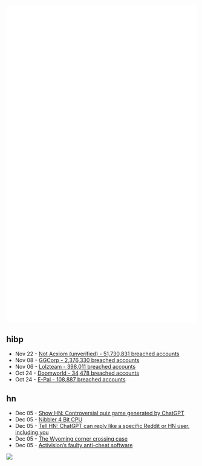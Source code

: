 ![Metrics](https://raw.githubusercontent.com/phixion/phixion/master/metrics.svg)

## hibp

<!--
for https://github.com/phixion/phixion/blob/main/.github/workflows/feeds.yml
-->
<!--START_SECTION:haveibeenpwnd-->
- Nov 22 - [Not Acxiom (unverified) - 51,730,831 breached accounts](https://haveibeenpwned.com/PwnedWebsites#NotAcxiom)
- Nov 08 - [GGCorp - 2,376,330 breached accounts](https://haveibeenpwned.com/PwnedWebsites#GGCorp)
- Nov 06 - [Lolzteam - 398,011 breached accounts](https://haveibeenpwned.com/PwnedWebsites#Lolzteam)
- Oct 24 - [Doomworld - 34,478 breached accounts](https://haveibeenpwned.com/PwnedWebsites#Doomworld)
- Oct 24 - [E-Pal - 108,887 breached accounts](https://haveibeenpwned.com/PwnedWebsites#EPal)
<!--END_SECTION:haveibeenpwnd-->

## hn

<!--
for https://github.com/phixion/phixion/blob/main/.github/workflows/feeds.yml
-->
<!--START_SECTION:hn-->
- Dec 05 - [Show HN: Controversial quiz game generated by ChatGPT](https://github.com/lovasoa/Sensitive-Topic-History-Quiz)
- Dec 05 - [Nibbler 4 Bit CPU](https://www.bigmessowires.com/nibbler/)
- Dec 05 - [Tell HN: ChatGPT can reply like a specific Reddit or HN user, including you](https://news.ycombinator.com/item?id=33860562)
- Dec 05 - [The Wyoming corner crossing case](https://www.themeateater.com/conservation/public-lands-and-waters/inside-the-wyoming-corner-crossing-case-everyone-is-watching)
- Dec 05 - [Activision’s faulty anti-cheat software](https://blog.mikeswanson.com/post/702753924034297856/activisions-faulty-anti-cheat-software)
<!--END_SECTION:hn-->

<!--
for https://yhype.me
-->
![](https://hit.yhype.me/github/profile?user_id=13013670)
